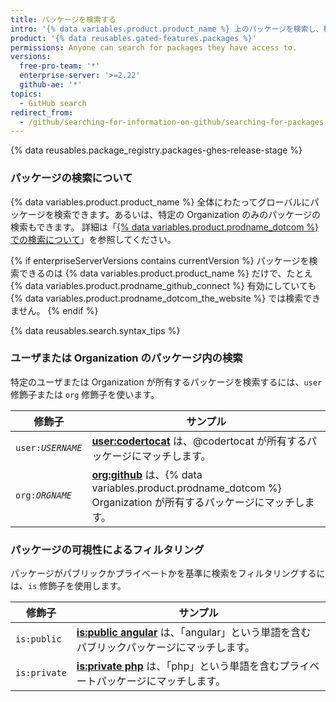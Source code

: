 ```yaml
---
title: パッケージを検索する
intro: '{% data variables.product.product_name %} 上のパッケージを検索し、検索修飾子を使用して検索結果を絞ることができます。'
product: '{% data reusables.gated-features.packages %}'
permissions: Anyone can search for packages they have access to.
versions:
  free-pro-team: '*'
  enterprise-server: '>=2.22'
  github-ae: '*'
topics:
  - GitHub search
redirect_from:
  - /github/searching-for-information-on-github/searching-for-packages
---
```

{% data reusables.package_registry.packages-ghes-release-stage %}

### パッケージの検索について

{% data variables.product.product_name %} 全体にわたってグローバルにパッケージを検索できます。あるいは、特定の Organization のみのパッケージの検索もできます。 詳細は「[{% data variables.product.prodname_dotcom %} での検索について](/articles/about-searching-on-github)」を参照してください。

{% if enterpriseServerVersions contains currentVersion %}
パッケージを検索できるのは
{% data variables.product.product_name %} だけで、たとえ {% data variables.product.prodname_github_connect %} 有効にしていても{% data variables.product.prodname_dotcom_the_website %} では検索できません。
{% endif %}

{% data reusables.search.syntax_tips %}

### ユーザまたは Organization のパッケージ内の検索

特定のユーザまたは Organization が所有するパッケージを検索するには、`user` 修飾子または `org` 修飾子を使います。

| 修飾子                       | サンプル                                                                                                                                                            |
| ------------------------- | --------------------------------------------------------------------------------------------------------------------------------------------------------------- |
| <code>user:<em>USERNAME</em></code> | [**user:codertocat**](https://github.com/search?q=user%3Acodertocat&type=RegistryPackages) は、@codertocat が所有するパッケージにマッチします。                                     |
| <code>org:<em>ORGNAME</em></code> | [**org:github**](https://github.com/search?q=org%3Agithub&type=RegistryPackages) は、{% data variables.product.prodname_dotcom %} Organization が所有するパッケージにマッチします。 |

### パッケージの可視性によるフィルタリング

パッケージがパブリックかプライベートかを基準に検索をフィルタリングするには、`is` 修飾子を使用します。

| 修飾子          | サンプル                                                                                                                                 |
| ------------ | ------------------------------------------------------------------------------------------------------------------------------------ |
| `is:public`  | [**is:public angular**](https://github.com/search?q=is%3Apublic+angular&type=RegistryPackages) は、「angular」という単語を含むパブリックパッケージにマッチします。 |
| `is:private` | [**is:private php**](https://github.com/search?q=is%3Aprivate+php&type=RegistryPackages) は、「php」という単語を含むプライベートパッケージにマッチします。          |
